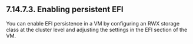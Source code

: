 ## 7.14.7.3. Enabling persistent EFI

You can enable EFI persistence in a VM by configuring an RWX storage class at the cluster level and adjusting the settings in the EFI section of the VM.


